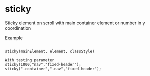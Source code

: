 # sticky

Sticky element on scroll with main container element or number in y coordination

Example

```code

sticky(mainElement, element, classStyle)

With testing parameter
sticky(1000,"nav","fixed-header");
sticky(".container",".nav","fixed-header");

```